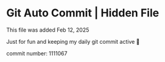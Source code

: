 # Git Auto Commit | Hidden File

This file was added Feb 12, 2025

Just for fun and keeping my daily git commit active 🤪

commit number: 1111067
